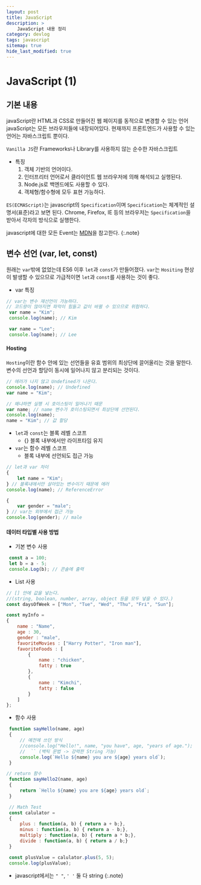 ```yaml
---
layout: post
title: JavaScript
description: >
    JavaScript 내용 정리
category: devlog
tags: javascript
sitemap: true
hide_last_modified: true
---
```


# JavaScript (1)

## 기본 내용

javaScript란 HTML과 CSS로 만들어진 웹 페이지를 동적으로 변경할 수 있는 언어
javaScript는 모든 브라우저들에 내장되어있다.
현재까지 프론트엔드가 사용할 수 있는 언어는 자바스크립트 뿐이다.


`Vanilla JS`란 Frameworks나 Library를 사용하지 않는 순수한 자바스크립트 

- 특징
    1. 객체 기반의 언어이다.
    2. 인터프리터 언어로서 클라이언트 웹 브라우저에 의해 해석되고 실행된다.
    3. Node.js로 백엔드에도 사용할 수 있다.
    4. 객체형/함수형에 모두 표현 가능하다.

`ES(ECMAScript)`는 javascript의 `Specification`이며 `Specification`는 체계적인 설명서(표준)라고 보면 된다. Chrome, Firefox, IE 등의 브라우저는 `Specification`을 받아서 각자의 방식으로 실행한다.

javascript에 대한 모든 Event는 [MDN](https://developer.mozilla.org/ko/docs/Web/Events)을 참고한다.
{:.note}

## 변수 선언 (var, let, const)

원래는 `var`밖에 없었는데 ES6 이후 `let`과 `const`가  만들어졌다.
`var`는 `Hositing` 현상이 발생할 수 있으므로 가급적이면 `let`과 `const`를 사용하는 것이 좋다.

- var 특징

~~~js
// var는 변수 재선언이 가능하다.
// 코드량이 많아지면 파악이 힘들고 값이 바뀔 수 있으므로 위험하다.
 var name = "Kim";
 console.log(name); // Kim

 var name = "Lee";
 console.log(name); // Lee
~~~


#### Hosting
`Hosting`이란 함수 안에 있는 선언들을 유효 범위의 최상단에 끌어올리는 것을 말한다.
변수의 선언과 할당이 동시에 일어나지 않고 분리되는 것이다.


~~~js
// 에러가 나지 않고 Undefined가 나온다.
console.log(name); // Undefined
var name = "Kim";

// 왜냐하면 실행 시 호이스팅이 일어나기 때문
var name; // name 변수가 호이스팅되면서 최상단에 선언된다.
console.log(name);
name = "Kim"; // 값 할당
~~~

- `let`과 `const`는 블록 레벨 스코프
    - {} 블록 내부에서만 라이프타임 유지
- `var`는 함수 레벨 스코프
    - 블록 내부에 선언되도 접근 가능

~~~js
// let과 var 차이
{
    let name = "Kim";
} // 블록내에서만 살아있는 변수이기 때문에 에러
console.log(name); // ReferenceError

{
    var gender = "male";
} // var는 외부에서 접근 가능
console.log(gender); // male
~~~

#### 데이터 타입별 사용 방법

- 기본 변수 사용

~~~js
 const a = 100;
 let b = a - 5;
 console.Log(b); // 콘솔에 출력
~~~

- List 사용

~~~js
// [] 안에 값을 넣는다. 
//(string, boolean, number, array, object 등을 모두 넣을 수 있다.)
const daysOfWeek = ["Mon", "Tue", "Wed", "Thu", "Fri", "Sun"];

const myInfo = 
{
    name : "Name",
    age : 30,
    gender : "male",
    favoriteMovies : ["Harry Potter", "Iron man"],
    favoriteFoods : [
        {
            name : "chicken",
            fatty : true
        },
        {
            name : "Kimchi",
            fatty : false
        }
    ]
};
~~~

- 함수 사용

~~~js
 function sayHello(name, age)
 {
     // 예전에 쓰던 방식
     //console.log("Hello!", name, "you have", age, "years of age.");
     //  `` (백틱 문법 -> 강력한 String 기능)
     console.log(`Hello ${name} you are ${age} years old`);
 }

// return 함수
 function sayHello2(name, age)
 {
     return `Hello ${name} you are ${age} years old`;
 }

 // Math Test
 const calulator = 
 {
     plus : function(a, b) { return a + b;},
     minus : function(a, b) { return a - b;},
     multiply : function(a, b) { return a * b;},
     divide : function(a, b) { return a / b;}
 }

 const plusValue = calulator.plus(5, 5);
 console.log(plusValue);
~~~

- javascript에서는 `" "`, `' '` 둘 다 string
{:.note}
